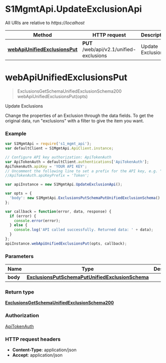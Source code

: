 # S1MgmtApi.UpdateExclusionApi

All URIs are relative to *https://localhost*

Method | HTTP request | Description
------------- | ------------- | -------------
[**webApiUnifiedExclusionsPut**](UpdateExclusionApi.md#webApiUnifiedExclusionsPut) | **PUT** /web/api/v2.1/unified-exclusions | Update Exclusions


<a name="webApiUnifiedExclusionsPut"></a>
# **webApiUnifiedExclusionsPut**
> ExclusionsGetSchemaUnifiedExclusionSchema200 webApiUnifiedExclusionsPut(opts)

Update Exclusions

Change the properties of an Exclusion through the data fields. To get the original data, run \"exclusions\" with a filter to give the item you want.

### Example
```javascript
var S1MgmtApi = require('s1_mgmt_api');
var defaultClient = S1MgmtApi.ApiClient.instance;

// Configure API key authorization: ApiTokenAuth
var ApiTokenAuth = defaultClient.authentications['ApiTokenAuth'];
ApiTokenAuth.apiKey = 'YOUR API KEY';
// Uncomment the following line to set a prefix for the API key, e.g. "Token" (defaults to null)
//ApiTokenAuth.apiKeyPrefix = 'Token';

var apiInstance = new S1MgmtApi.UpdateExclusionApi();

var opts = { 
  'body': new S1MgmtApi.ExclusionsPutSchemaPutUnifiedExclusionSchema() // ExclusionsPutSchemaPutUnifiedExclusionSchema | 
};

var callback = function(error, data, response) {
  if (error) {
    console.error(error);
  } else {
    console.log('API called successfully. Returned data: ' + data);
  }
};
apiInstance.webApiUnifiedExclusionsPut(opts, callback);
```

### Parameters

Name | Type | Description  | Notes
------------- | ------------- | ------------- | -------------
 **body** | [**ExclusionsPutSchemaPutUnifiedExclusionSchema**](ExclusionsPutSchemaPutUnifiedExclusionSchema.md)|  | [optional] 

### Return type

[**ExclusionsGetSchemaUnifiedExclusionSchema200**](ExclusionsGetSchemaUnifiedExclusionSchema200.md)

### Authorization

[ApiTokenAuth](../README.md#ApiTokenAuth)

### HTTP request headers

 - **Content-Type**: application/json
 - **Accept**: application/json

